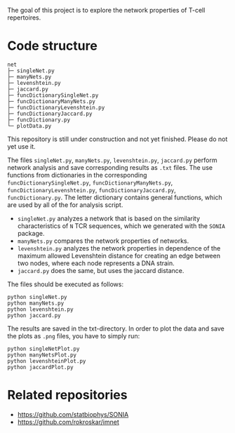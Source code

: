 The goal of this project is to explore the network properties of T-cell repertoires.
# Code structure

```
net
├─ singleNet.py
├─ manyNets.py
├─ levenshtein.py
├─ jaccard.py
├─ funcDictionarySingleNet.py
├─ funcDictionaryManyNets.py
├─ funcDictionaryLevenshtein.py
├─ funcDictionaryJaccard.py
├─ funcDictionary.py
└─ plotData.py
```

This repository is still under construction and not yet finished. Please do not yet use it.

The files ```singleNet.py```, ```manyNets.py```, ```levenshtein.py```, ```jaccard.py``` perform network analysis and save corresponding results as ```.txt``` files. The use functions from dictionaries in the corresponding ```funcDictionarySingleNet.py```, ```funcDictionaryManyNets.py```, 
```funcDictionaryLevenshtein.py```, ```funcDictionaryJaccard.py```, ```funcDictionary.py```. The letter dictionary contains 
general functions, which are used by all of the for analysis script.

* ```singleNet.py``` analyzes a network that is based on the similarity characteristics of ```N``` TCR sequences, which we generated with the ```SONIA``` package.
* ```manyNets.py``` compares the network properties of networks.
* ```levenshtein.py``` analyzes the network properties in dependence of the maximum allowed Levenshtein distance for 
creating an edge between two nodes, where each node represents a DNA strain.
* ```jaccard.py```  does the same, but uses the jaccard distance.

<!--- <img src="https://render.githubusercontent.com/render/math?math=e^{i \pi} = -1"> --->

The files should be executed as follows: 

```
python singleNet.py
python manyNets.py
python levenshtein.py
python jaccard.py
```

The results are saved in the txt-directory. In order to plot the data and save the plots as ```.png``` files, you have to simply run:

```
python singleNetPlot.py
python manyNetsPlot.py
python levenshteinPlot.py
python jaccardPlot.py
```

# Related repositories
* https://github.com/statbiophys/SONIA
* https://github.com/rokroskar/imnet
